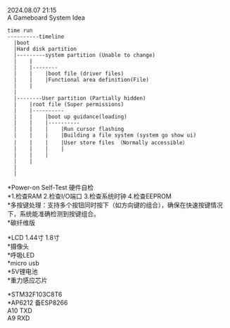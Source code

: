 2024.08.07 21:15 </br>
A Gameboard System Idea </br>

    time run
    ----------timeline
      |boot
      |Hard disk partition
      |---------system partition (Unable to change)
      |    |
      |    |--------
      |    |    |boot file (driver files)
      |    |    |Functional area definition(File)
      |    |    
      |
      |--------User partition (Partially hidden)
      |    |root file (Super permissions)
      |    |----------
      |    |    |boot up guidance(loading)
      |    |    |----------
      |    |    |    |Run cursor flashing 
      |    |    |    |Building a file system (system go show ui)
      |    |    |    |User store files （Normally accessible）
      |    |    |    |
      |    |    |    
      |    |
      |
      |

*Power-on Self-Test 硬件自检 </br>
*1.检查RAM 2.检查I/O端口 3.检查系统时钟 4.检查EEPROM </br>
*多按键处理：支持多个按钮同时按下（如方向键的组合），确保在快速按键情况下，系统能准确检测到按键组合。</br>
*碳纤维版</br>

*LCD 1.44寸 1.8寸 </br>
*摄像头 </br>
*呼吸LED </br>
*micro usb </br>
*5V锂电池 </br>
*重力感应芯片 </br>

*STM32F103C8T6 </br>
*AP6212 备ESP8266</br>
A10 TXD </br>
A9 RXD </br>

